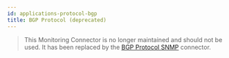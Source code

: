 ```yaml
---
id: applications-protocol-bgp
title: BGP Protocol (deprecated)
---
```


> This Monitoring Connector is no longer maintained and should not be used. It has been replaced by the [BGP Protocol SNMP](applications-protocol-bgp-snmp.md) connector.
